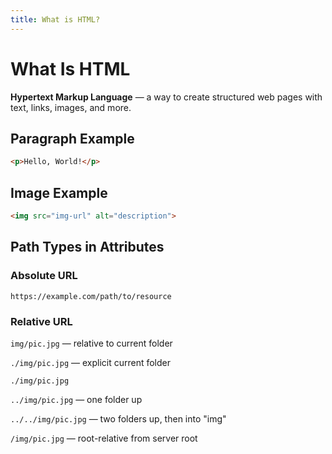 ```yaml
---
title: What is HTML?
---
```


# What Is HTML

**Hypertext Markup Language** — a way to create structured web pages with text, links, images, and more.

## Paragraph Example

```html
<p>Hello, World!</p>
```

## Image Example

```html
<img src="img-url" alt="description">
```

## Path Types in Attributes

### Absolute URL

`https://example.com/path/to/resource`

### Relative URL

`img/pic.jpg` — relative to current folder


`./img/pic.jpg` — explicit current folder

`./img/pic.jpg`

`../img/pic.jpg` — one folder up


`../../img/pic.jpg` — two folders up, then into "img"

`/img/pic.jpg` — root-relative from server root
